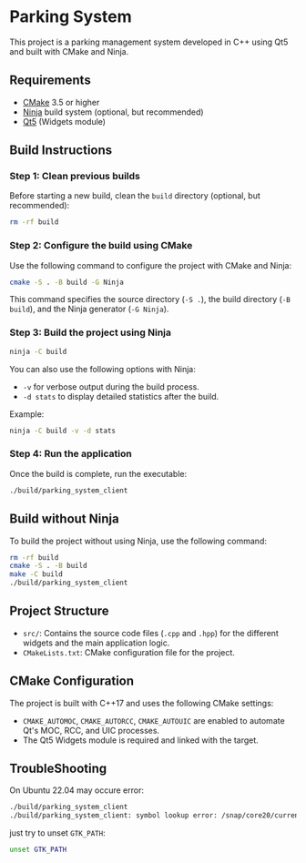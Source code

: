 # Parking System

This project is a parking management system developed in C++ using Qt5 and built with CMake and Ninja.

## Requirements

- [CMake](https://cmake.org/download/) 3.5 or higher
- [Ninja](https://ninja-build.org/) build system (optional, but recommended)
- [Qt5](https://doc.qt.io/qt-5/index.html) (Widgets module)

## Build Instructions

### Step 1: Clean previous builds

Before starting a new build, clean the `build` directory (optional, but recommended):

```bash
rm -rf build
```

### Step 2: Configure the build using CMake

Use the following command to configure the project with CMake and Ninja:

```bash
cmake -S . -B build -G Ninja
```

This command specifies the source directory (`-S .`), the build directory (`-B build`), and the Ninja generator (`-G Ninja`).

### Step 3: Build the project using Ninja

```bash
ninja -C build
```

You can also use the following options with Ninja:

- `-v` for verbose output during the build process.
- `-d stats` to display detailed statistics after the build.

Example:

```bash
ninja -C build -v -d stats
```

### Step 4: Run the application

Once the build is complete, run the executable:

```bash
./build/parking_system_client
```

## Build without Ninja

To build the project without using Ninja, use the following command:

```bash
rm -rf build
cmake -S . -B build
make -C build
./build/parking_system_client
```

## Project Structure

- `src/`: Contains the source code files (`.cpp` and `.hpp`) for the different widgets and the main application logic.
- `CMakeLists.txt`: CMake configuration file for the project.

## CMake Configuration

The project is built with C++17 and uses the following CMake settings:

- `CMAKE_AUTOMOC`, `CMAKE_AUTORCC`, `CMAKE_AUTOUIC` are enabled to automate Qt's MOC, RCC, and UIC processes.
- The Qt5 Widgets module is required and linked with the target.

## TroubleShooting

On Ubuntu 22.04 may occure error:

```bash
./build/parking_system_client
./build/parking_system_client: symbol lookup error: /snap/core20/current/lib/x86_64-linux-gnu/libpthread.so.0: undefined symbol: __libc_pthread_init, version GLIBC_PRIVATE
```

just try to unset `GTK_PATH`:

```bash
unset GTK_PATH
```
